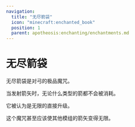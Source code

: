 ```yaml
---
navigation:
  title: "无尽箭袋"
  icon: "minecraft:enchanted_book"
  position: 1
  parent: apotheosis:enchanting/enchantments.md
---
```


# 无尽箭袋

<Color id="dark_green">无尽箭袋</Color>是对弓的极品魔咒。

当发射箭矢时，无论什么类型的箭都不会被消耗。

它被认为是<Color id="blue">无限</Color>的直接升级。

这个魔咒甚至应该使其他模组的箭矢变得无限。

